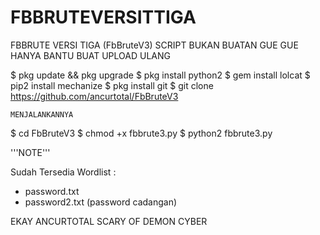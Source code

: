 # FBBRUTEVERSITTIGA

FBBRUTE VERSI TIGA (FbBruteV3)
SCRIPT BUKAN BUATAN GUE
GUE HANYA BANTU BUAT UPLOAD ULANG

$ pkg update && pkg upgrade
$ pkg install python2
$ gem install lolcat
$ pip2 install mechanize
$ pkg install git
$ git clone 
https://github.com/ancurtotal/FbBruteV3


```MENJALANKANNYA```

$ cd FbBruteV3
$ chmod +x fbbrute3.py
$ python2 fbbrute3.py


'''NOTE'''

Sudah Tersedia Wordlist :
- password.txt
- password2.txt (password cadangan)

EKAY ANCURTOTAL
SCARY OF DEMON CYBER
